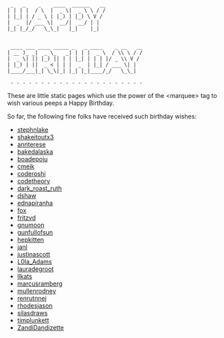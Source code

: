 
     _   _    _    ____  ______   __
    | | | |  / \  |  _ \|  _ \ \ / /
    | |_| | / _ \ | |_) | |_) \ V /
    |  _  |/ ___ \|  __/|  __/ | |
    |_| |_/_/   \_\_|   |_|    |_|


     ____ ___ ____ _____ _   _ ____    _ __   __
    | __ )_ _|  _ \_   _| | | |  _ \  / \\ \ / /
    |  _ \| || |_) || | | |_| | | | |/ _ \\ V /
    | |_) | ||  _ < | | |  _  | |_| / ___ \| |
    |____/___|_| \_\|_| |_| |_|____/_/   \_\_|

     - - - - - - - - - - - - - - - - - - - - - -

These are little static pages which use the power of the &lt;marquee&gt;
tag to wish various peeps a Happy Birthday.

So far, the following fine folks have received such birthday wishes:

* [stephnlake](http://happy-birthday.brianshumate.com/stephnlake/)
* [shakeitoutx3](http://happy-birthday.brianshumate.com/shakeitoutx3/)
* [annterese](http://happy-birthday.brianshumate.com/annterese/)
* [bakedalaska](http://happy-birthday.brianshumate.com/bakedalaska/)
* [boadepoju](http://happy-birthday.brianshumate.com/boadepoju/)
* [cmeik](http://happy-birthday.brianshumate.com/cmeik/)
* [coderoshi](http://happy-birthday.brianshumate.com/coderoshi/)
* [codetheory](http://happy-birthday.brianshumate.com/codetheory/)
* [dark_roast_ruth](http://happy-birthday.brianshumate.com/dark_roast_ruth/)
* [dshaw](http://happy-birthday.brianshumate.com/dshaw/)
* [ednapiranha](http://happy-birthday.brianshumate.com/ednapiranha/)
* [fox](http://happy-birthday.brianshumate.com/fox/)
* [fritzvd](http://happy-birthday.brianshumate.com/fritzvd/)
* [gnumoon](http://happy-birthday.brianshumate.com/gnumoon/)
* [gunfullofsun](http://happy-birthday.brianshumate.com/gunfullofsun/)
* [hepkitten](http://happy-birthday.brianshumate.com/hepkitten/)
* [janl](http://happy-birthday.brianshumate.com/janl/)
* [justinascott](http://happy-birthday.brianshumate.com/justinascott/)
* [L0la_Adams](http://happy-birthday.brianshumate.com/L0la_Adams/)
* [lauradegroot](http://happy-birthday.brianshumate.com/lauradegroot/)
* [llkats](http://happy-birthday.brianshumate.com/llkats/)
* [marcusramberg](http://happy-birthday.brianshumate.com/marcusramberg/)
* [mullenrodney](http://happy-birthday.brianshumate.com/mullenrodney/)
* [renrutnnej](http://happy-birthday.brianshumate.com/renrutnnej/)
* [rhodesjason](http://happy-birthday.brianshumate.com/rhodesjason/)
* [silasdraws](http://happy-birthday.brianshumate.com/silasdraws/)
* [timplunkett](http://happy-birthday.brianshumate.com/timplunkett/)
* [ZandiDandizette](http://happy-birthday.brianshumate.com/zandidandizette/)

